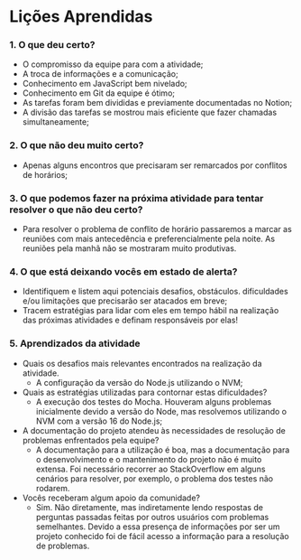 # Lições Aprendidas

### 1. O que deu certo?

- O compromisso da equipe para com a atividade;
- A troca de informações e a comunicação;
- Conhecimento em JavaScript bem nivelado;
- Conhecimento em Git da equipe é ótimo;
- As tarefas foram bem divididas e previamente documentadas no Notion;
- A divisão das tarefas se mostrou mais eficiente que fazer chamadas simultaneamente;

### 2. O que não deu muito certo?

- Apenas alguns encontros que precisaram ser remarcados por conflitos de horários;

### 3. O que podemos fazer na próxima atividade para tentar resolver o que não deu certo?

- Para resolver o problema de conflito de horário passaremos a marcar as reuniões com mais antecedência e preferencialmente pela noite. As reuniões pela manhã não se mostraram muito produtivas.

### 4. O que está deixando vocês em estado de alerta?

- Identifiquem e listem aqui potenciais desafios, obstáculos. dificuldades e/ou limitações que
precisarão ser atacados em breve;
- Tracem estratégias para lidar com eles em tempo hábil na realização das próximas
atividades e definam responsáveis por elas!

### 5. Aprendizados da atividade

- Quais os desafios mais relevantes encontrados na realização da atividade.
    - A configuração da versão do Node.js utilizando o NVM;
- Quais as estratégias utilizadas para contornar estas dificuldades?
    - A execução dos testes do Mocha. Houveram alguns problemas inicialmente devido a versão do Node, mas resolvemos utilizando o NVM com a versão 16 do Node.js;
- A documentação do projeto atendeu às necessidades de resolução de problemas
enfrentados pela equipe?
    - A documentação para a utilização é boa, mas a documentação para o desenvolvimento e o mantenimento do projeto não é muito extensa. Foi necessário recorrer ao StackOverflow em alguns cenários para resolver, por exemplo, o problema dos testes não rodarem.
- Vocês receberam algum apoio da comunidade?
    - Sim. Não diretamente, mas indiretamente lendo respostas de perguntas passadas feitas por outros usuários com problemas semelhantes. Devido a essa presença de informações por ser um projeto conhecido foi de fácil acesso a informação para a resolução de problemas.